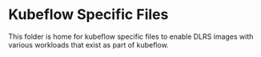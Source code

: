 # Kubeflow Specific Files

This folder is home for kubeflow specific files to enable DLRS images with various workloads that exist as part of kubeflow.
